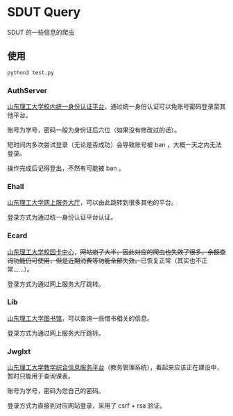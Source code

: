 # SDUT Query

SDUT 的一些信息的爬虫


## 使用
```python
python3 test.py
```


### AuthServer
[山东理工大学校内统一身份认证平台](http://authserver.sdut.edu.cn/authserver/login)，通过统一身份认证可以免账号密码登录至其他平台。

账号为学号，密码一般为身份证后六位（如果没有修改过的话）。

短时间内多次尝试登录（无论是否成功）会导致账号被 ban ，大概一天之内无法登录。

操作完成后记得登出，不然有可能被 ban 。

### Ehall
[山东理工大学网上服务大厅](http://ehall.sdut.edu.cn/new/ehall.html)，可以由此跳转到很多其他的平台。

登录方式为通过统一身份认证平台认证。

### Ecard
[山东理工大学校园卡中心](http://ecard.sdut.edu.cn/)，<del>网站崩了大半，因此对应的爬虫也失效了很多。余额查询功能仍可使用，但是近期消费等功能全部失效。</del>已恢复正常（其实也不正常……）。

登录方式为通过网上服务大厅跳转。

### Lib
[山东理工大学图书馆](http://222.206.65.12/reader/login.php)，可以查询一些借书相关的信息。

登录方式为通过网上服务大厅跳转。

### Jwglxt
[山东理工大学教学综合信息服务平台](http://211.64.28.123)（教务管理系统），看起来应该正在建设中，暂时只能用于查询课表。

账号为学号，密码为您自己的密码。

登录方式为直接到对应网站登录，采用了 csrf + rsa 验证。